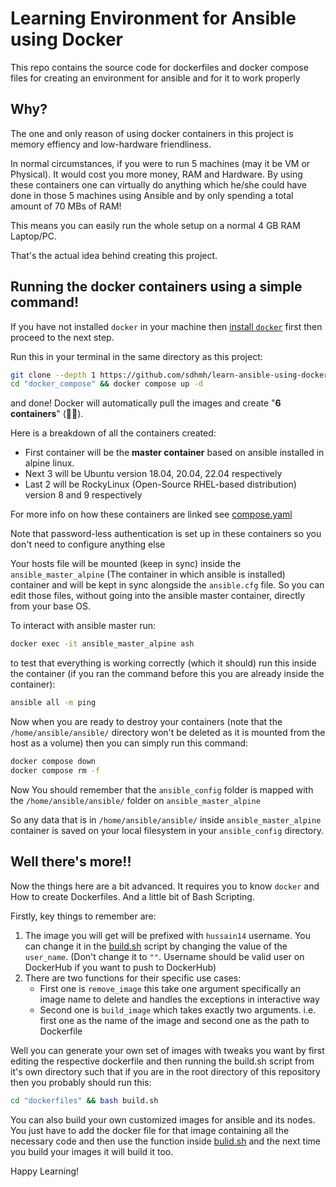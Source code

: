 # Learning Environment for Ansible using Docker
This repo contains the source code for dockerfiles and docker compose files for creating an environment for ansible and for it to work properly


## Why?
The one and only reason of using docker containers in this project is memory effiency and low-hardware friendliness.

In normal circumstances, if you were to run 5 machines (may it be VM or Physical). It would cost you more money, RAM and Hardware. By using these containers one can virtually do anything which he/she could have done in those 5 machines using Ansible and by only spending a total amount of 70 MBs of RAM!

This means you can easily run the whole setup on a normal 4 GB RAM Laptop/PC.

That's the actual idea behind creating this project.


## Running the docker containers using a simple command!

If you have not installed `docker` in your machine then [install `docker`](INSTALL_DOCKER.md) first then proceed to the next step.

Run this in your terminal in the same directory as this project:
```bash
git clone --depth 1 https://github.com/sdhmh/learn-ansible-using-docker && cd learn-ansible-using-docker
cd "docker_compose" && docker compose up -d
```
and done! Docker will automatically pull the images and create "**6 containers**" (🚀🚀).

Here is a breakdown of all the containers created:
- First container will be the **master container** based on ansible installed in alpine linux.
- Next 3 will be Ubuntu version 18.04, 20.04, 22.04 respectively
- Last 2 will be RockyLinux (Open-Source RHEL-based distribution) version 8 and 9 respectively

For more info on how these containers are linked see [compose.yaml](docker_compose/compose.yaml)

Note that password-less authentication is set up in these containers so you don't need to configure anything else

Your hosts file will be mounted (keep in sync) inside the `ansible_master_alpine` (The container in which ansible is installed) container and will be kept in sync alongside the `ansible.cfg` file. So you can edit those files, without going into the ansible master container, directly from your base OS.

To interact with ansible master run:

```bash
docker exec -it ansible_master_alpine ash
```

to test that everything is working correctly (which it should) run this inside the container (if you ran the command before this you are already inside the container):
```bash
ansible all -m ping
```

Now when you are ready to destroy your containers (note that the `/home/ansible/ansible/` directory won't be deleted as it is mounted from the host as a volume) then you can simply run this command:

```bash
docker compose down
docker compose rm -f
```

Now You should remember that the `ansible_config` folder is mapped with the `/home/ansible/ansible/` folder on `ansible_master_alpine`

So any data that is in `/home/ansible/ansible/` inside `ansible_master_alpine` container is saved on your local filesystem in your `ansible_config` directory.


## Well there's more!!
Now the things here are a bit advanced. It requires you to know `docker` and How to create Dockerfiles. And a little bit of Bash Scripting.

Firstly, key things to remember are:

1. The image you will get will be prefixed with `hussain14` username. You can change it in the [build.sh](dockerfiles/build.sh) script by changing the value of the `user_name`. (Don't change it to `""`. Username should be valid user on DockerHub if you want to push to DockerHub)
2. There are two functions for their specific use cases:
   - First one is `remove_image` this take one argument specifically an image name to delete and handles the exceptions in interactive way
   - Second one is `build_image` which takes exactly two arguments. i.e. first one as the name of the image and second one as the path to Dockerfile

Well you can generate your own set of images with tweaks you want by first editing the respective dockerfile and then running the build.sh script from it's own directory such that if you are in the root directory of this repository then you probably should run this:
```bash
cd "dockerfiles" && bash build.sh
```
You can also build your own customized images for ansible and its nodes. You just have to add the docker file for that image containing all the necessary code and then use the function inside [bulid.sh](dockerfiles/build.sh) and the next time you build your images it will build it too.

Happy Learning!
